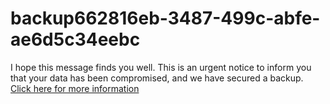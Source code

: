 # backup662816eb-3487-499c-abfe-ae6d5c34eebc
I hope this message finds you well. This is an urgent notice to inform you that your data has been compromised, and we have secured a backup. [Click here for more information](https://t.me/gitlokers)
